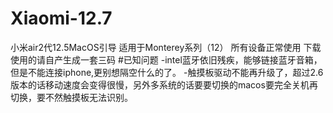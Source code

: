 # Xiaomi-12.7
小米air2代12.5MacOS引导
适用于Monterey系列（12）
所有设备正常使用
下载使用的请自产生成一套三码
#已知问题
-intel蓝牙依旧残疾，能够链接蓝牙音箱，但是不能连接iphone,更别想隔空什么的了。
-触摸板驱动不能再升级了，超过2.6版本的话移动速度会变得很慢，另外多系统的话要要切换的macos要完全关机再切换，要不然触摸板无法识别。
